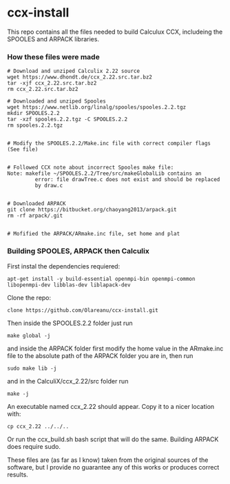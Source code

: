 # ccx-install

This repo contains all the files needed to build Calculux CCX, includeing the SPOOLES and ARPACK libraries.


### How these files were made

```
# Download and unziped Calculix 2.22 source
wget https://www.dhondt.de/ccx_2.22.src.tar.bz2
tar -xjf ccx_2.22.src.tar.bz2
rm ccx_2.22.src.tar.bz2

# Downloaded and unziped Spooles
wget https://www.netlib.org/linalg/spooles/spooles.2.2.tgz
mkdir SPOOLES.2.2
tar -xzf spooles.2.2.tgz -C SPOOLES.2.2
rm spooles.2.2.tgz


# Modify the SPOOLES.2.2/Make.inc file with correct compiler flags (See file)


# Followed CCX note about incorrect Spooles make file:
Note: makefile ~/SPOOLES.2.2/Tree/src/makeGlobalLib contains an
         error: file drawTree.c does not exist and should be replaced
         by draw.c


# Downloaded ARPACK
git clone https://bitbucket.org/chaoyang2013/arpack.git
rm -rf arpack/.git


# Mofified the ARPACK/ARmake.inc file, set home and plat

```


### Building SPOOLES, ARPACK then Calculix

First instal the dependencies requiered:
```
apt-get install -y build-essential openmpi-bin openmpi-common libopenmpi-dev libblas-dev liblapack-dev
```
Clone the repo:
```
clone https://github.com/Olareanu/ccx-install.git
```

Then inside the SPOOLES.2.2 folder just run
```
make global -j
```
and inside the ARPACK folder first modify the home value in the ARmake.inc file to the absolute path of the ARPACK folder you are in, then run
```
sudo make lib -j
```
and in the CalculiX/ccx_2.22/src folder run
```
make -j
```
An executable named ccx_2.22 should appear. Copy it to a nicer location with:
```
cp ccx_2.22 ../../..
```

Or run the ccx_build.sh bash script that will do the same. Building ARPACK does require sudo.


These files are (as far as I know) taken from the original sources of the software, but I provide no guarantee any of this works or produces correct results.